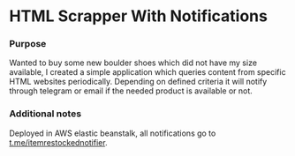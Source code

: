 # HTML Scrapper With Notifications

### Purpose
Wanted to buy some new boulder shoes which did not have my size available, I created a simple application which queries content from specific HTML websites periodically. Depending on defined criteria it will notify through telegram or email if the needed product is available or not.

### Additional notes
Deployed in AWS elastic beanstalk, all notifications go to [t.me/itemrestockednotifier](t.me/itemrestockednotifier).